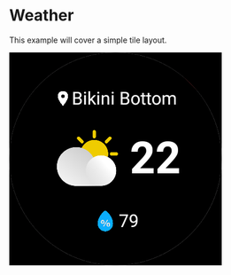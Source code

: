 # Weather

This example will cover a simple tile layout.

![Tile Preview](../../../../../docs/media/weather.png)